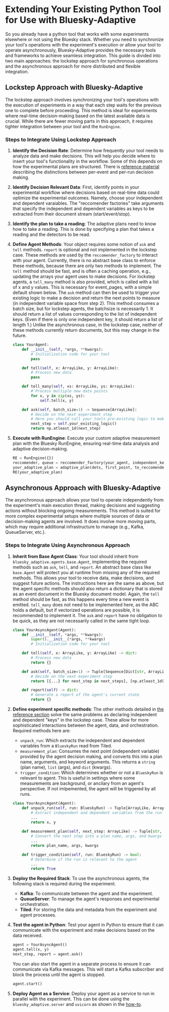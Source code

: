 # Extending Your Existing Python Tool for Use with Bluesky-Adaptive

So you already have a python tool that works with some experiments elsewhere or not using the Bluesky stack.
Whether you need to synchronize your tool's operations with the experiment's execution or allow your tool to operate asynchronously, Bluesky-Adaptive provides the necessary tools and frameworks to achieve seamless integration.
This guide is divided into two main approaches: the lockstep approach for synchronous operations and the asynchronous approach for more distributed and flexible integration.

## Lockstep Approach with Bluesky-Adaptive

The lockstep approach involves synchronizing your tool's operations with the execution of experiments in a way that each step waits for the previous one to complete before proceeding.
This method is ideal for experiments where real-time decision-making based on the latest available data is crucial.
While there are fewer moving parts in this approach, it requires tighter integration between your tool and the `RunEngine`.

### Steps to Integrate Using Lockstep Approach

1. **Identify the Decision Rate**: Determine how frequently your tool needs to analyze data and make decisions. 
This will help you decide where to insert your tool's functionality in the workflow. 
Some of this depends on how the experimental plans are structured. There is [reference material](../reference/lock-step.rst) describing the distinctions between
per-event and per-run decision making.

2. **Identify Decision Relevant Data**: First, identify points in your experimental workflow where decisions based on real-time data could optimize the experimental outcomes. Namely, choose your independent and dependent varaiables.
The "reccomender factories" take arguments that specify the independent and dependent variables as keys to be extracted from their document stream (start/event/stop).

3. **Identify the plan to take a reading**: The adaptive plans need to know how to take a reading.
This is done by specifying a plan that takes a reading and the detectors to be read.

4. **Define Agent Methods**: Your object requires some notion of `ask` and `tell` methods. `report` is optional and not implemented in the lockstep case.
These methods are used by the `reccomender_factory` to interact with your agent.
Currently, there is no abstract base class to enforce these methods, because there are only two methods to implement.
The `tell` method should be fast, and is often a caching operation, e.g., updating the arrays your agent uses to make decisions.
For lockstep agents, a `tell_many` method is also provided, which is called with a list of x and y values. This is necessary for event_pages, with a simple default shown below. 
The `ask` method can then be used to trigger your existing logic to make a decision and return the next points to measure (in independent variable space from step 2).
This method consumes a batch size, but for lockstep agents, the batchsize is necessarily 1.  It should return a list of values corresponding to the list of independent keys. (Even if there is only one independent key, it should return a list of length 1.)
Unlike the asynchronous case, in the lockstep case, neither of these methods currently return documents, but this may change in the future.

    ```python
    class YourAgent:
        def __init__(self, *args, **kwargs):
            # Initialization code for your tool
            pass

        def tell(self, x: ArrayLike, y: ArrayLike):
            # Process new data
            pass

        def tell_many(self, xs: ArrayLike, ys: ArrayLike):
            # Process multiple new data points
            for x, y in zip(xs, ys):
                self.tell(x, y)

        def ask(self, batch_size=1) -> Sequence[ArrayLike]:
            # Decide on the next experiment step
            # Here you should call your tools pre-existing logic to make a choice.
            next_step = self.your_existing_logic()
            return np.atleast_1d(next_step)
    ```

1. **Execute with RunEngine**: Execute your custom adaptive measurement plan with the Bluesky RunEngine, ensuring real-time data analysis and adaptive decision-making.

    ```python
    RE = RunEngine({})
    reccomender, queue = reccomender_factory(your_agent, independent_keys, dependent_keys)
    your_adaptive_plan = adaptive_plan(dets, first_point, to_reccomender=reccomender, from_reccomender=queue)
    RE(your_adaptive_plan)
    ```

## Asynchronous Approach with Bluesky-Adaptive

The asynchronous approach allows your tool to operate independently from the experiment's main execution thread, making decisions and suggesting actions without blocking ongoing measurements.
This method is suited for more complex experimental setups where multiple sources of data or decision-making agents are involved.
It does involve more moving parts, which may require additional infrastructure to manage (e.g., Kafka, QueueServer, etc.).

### Steps to Integrate Using Asynchronous Approach

1. **Inherit from Base Agent Class**: Your tool should inherit from `bluesky_adaptive.agents.base.Agent`, implementing the required methods such as `ask`, `tell`, and `report`. 
An abstract base class like `base.Agent` will protect you at runtime from missing any of the required methods.
This allows your tool to receive data, make decisions, and suggest future actions.
The instructions here are the same as above, but the agent specific methods should also return a dictionary that is stored as an event document in the Bluesky document model.
Again, the `tell` method should be fast, as this happens every time a new event is emitted. `tell_many` does not need to be implemented here, as the ABC holds a default, but if vectorized operations are possible, it is recommended to implement it.
The `ask` and `report` have no obligation to be quick, as they are not necessarily called in the same tight loop.


    ```python
    class YourAsyncAgent(Agent):
        def __init__(self, *args, **kwargs):
            super().__init__(*args, **kwargs)
            # Initialization code for your tool

        def tell(self, x: ArrayLike, y: ArrayLike) -> dict:
            # Process new data
            return {}

        def ask(self, batch_size=1) -> Tuple[Sequence[Dict[str, ArrayLike]], Sequence[ArrayLike]]:
            # Decide on the next experiment step
            return [{...} for next_step in next_steps], [np.atleast_1d(next_step) for next_step in next_steps]

        def report(self) -> dict:
            # Generate a report of the agent's current state
            return {}
    ```

2. **Define experiment specific methods**: The other methods detailed in [the reference section](../reference/agent-api.md) solve the same problems as declaring independent and dependent "keys" in the lockstep case.
These allow for more sophisticated interactions between the agent, data, and orchestration. 
Required methods here are:
   - `unpack_run`: Which extracts the independent and dependent variables from a `BlueskyRun` read from Tiled. 
   - `measurement_plan`: Consumes the next point (independent variable) provided by the agent decision making, and converts this into a plan name, arguments, and keyword arguments. This returns a `string` (plan name), `list` (args), and `dict` (kwargs).
   - `trigger_condition`: Which determines whether or not a `BlueskyRun` is relevant to agent. This is useful in settings where some measurements are background, or ancilary from an agent's perspective. If not imlpemented, the agent will be triggered by all runs.

    ```python
    class YourAsyncAgent(Agent):
        def unpack_run(self, run: BlueskyRun) -> Tuple[ArrayLike, ArrayLike]:
            # Extract independent and dependent variables from the run
            ...
            return x, y
        
        def measurement_plan(self, next_step: ArrayLike) -> Tuple[str, list, dict]:
            # Convert the next step into a plan name, args, and kwargs
            ...
            return plan_name, args, kwargs

        def trigger_condition(self, run: BlueskyRun) -> bool:
            # Determine if the run is relevant to the agent
            ...
            return True
    ```

3. **Deploy the Required Stack**: To use the asynchronous agents, the following stack is required during the experiment.
   - **Kafka**: To communicate between the agent and the experiment.
   - **QueueServer**: To manage the agent's responses and experimental orchestration.
   - **Tiled**: For storing the data and metadata from the experiment and agent processes. 

4. **Test the agent in Python**: Test your agent in Python to ensure that it can communicate with the experiment and make decisions based on the data received.

    ```python
    agent = YourAsyncAgent()
    agent.tell(x, y)
    next_step, report = agent.ask()
    ```
    You can also start the agent in a separate process to ensure it can communicate via Kafka messages. This will start a Kafka subscriber and block the process until the agent is stopped.
    ```python
    agent.start()
    ```

5. **Deploy Agent as a Service**: Deploy your agent as a service to run in parallel with the experiment. This can be done using the `bluesky_adaptive.server` and `uvicorn` as shown in the [how-to](./use-service.md).
